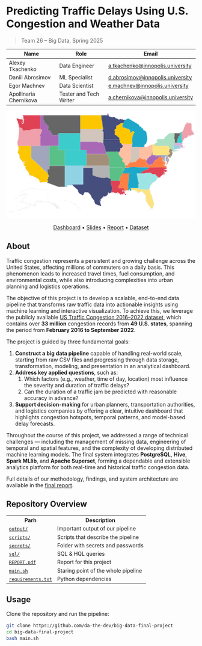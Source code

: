 # Predicting Traffic Delays Using U.S. Congestion and Weather Data

> Team 26 – Big Data, Spring 2025

| Name                   | Role                   | Email                             |
| ---------------------- | ---------------------- | --------------------------------- |
| Alexey Tkachenko       | Data Engineer          | a.tkachenko@innopolis.university  |
| Daniil Abrosimov       | ML Specialist          | d.abrosimov@innopolis.university  |
| Egor Machnev           | Data Scientist         | e.machnev@innopolis.university    |
| Apollinaria Chernikova | Tester and Tech Writer | a.chernikova@innopolis.university |

![poster](./.github/poster.png)

<div align="center">

[Dashboard](http://hadoop-03.uni.innopolis.ru:8808/superset/dashboard/65/) •
[Slides](https://docs.google.com/presentation/d/1sM-ThdE7JnkxrupelgnWeVv8Ugl3S6E3jYg3owWLm5A/edit?usp=sharing)
• [Report](./REPORT.pdf) •
[Dataset](https://www.kaggle.com/datasets/sobhanmoosavi/us-traffic-congestions-2016-2022)

</div>

## About

Traffic congestion represents a persistent and growing challenge across the
United States, affecting millions of commuters on a daily basis. This phenomenon
leads to increased travel times, fuel consumption, and environmental costs,
while also introducing complexities into urban planning and logistics
operations.

The objective of this project is to develop a scalable, end-to-end data pipeline
that transforms raw traffic data into actionable insights using machine learning
and interactive visualization. To achieve this, we leverage the publicly
available
[US Traffic Congestion 2016–2022 dataset](https://www.kaggle.com/datasets/sobhanmoosavi/us-traffic-congestions-2016-2022),
which contains over **33 million** congestion records from **49 U.S. states**,
spanning the period from **February 2016 to September 2022**.

The project is guided by three fundamental goals:

1. **Construct a big data pipeline** capable of handling real-world scale,
   starting from raw CSV files and progressing through data storage,
   transformation, modeling, and presentation in an analytical dashboard.
2. **Address key applied questions**, such as:
   1. Which factors (e.g., weather, time of day, location) most influence the
      severity and duration of traffic delays?
   2. Can the duration of a traffic jam be predicted with reasonable accuracy in
      advance?
3. **Support decision-making** for urban planners, transportation authorities,
   and logistics companies by offering a clear, intuitive dashboard that
   highlights congestion hotspots, temporal patterns, and model-based delay
   forecasts.

Throughout the course of this project, we addressed a range of technical
challenges — including the management of missing data, engineering of temporal
and spatial features, and the complexity of developing distributed machine
learning models. The final system integrates **PostgreSQL**, **Hive**, **Spark
MLlib**, and **Apache Superset**, forming a dependable and extensible analytics
platform for both real-time and historical traffic congestion data.

Full details of our methodology, findings, and system architecture are available
in the [final report](./REPORT.pdf).

## Repository Overview

<table>
    <tr>
        <th>Parh</th>
        <th>Description</th>
    </tr>
        <tr>
        <td><code><a href='output/'>output/</a></code></td>
        <td>Important output of our pipeline</td>
    </tr>
        <tr>
        <td><code><a href='scripts/'>scripts/</a></code></td>
        <td>Scripts that describe the pipeline</td>
    </tr>
    <tr>
        <td><code><a href='secrets/'>secrets/</a></code></td>
        <td>Folder with secrets and passwords</td>
    </tr>
    <tr>
        <td><code><a href='sql/'>sql/</a></code></td>
        <td>SQL & HQL queries</td>
    </tr>
        <tr>
        <td><code><a href='REPORT.pdf'>REPORT.pdf</a></code></td>
        <td>Report for this project</td>
    </tr>
    <tr>
        <td><code><a href='main.sh'>main.sh</a></code></td>
        <td>Staring point of the whole pipeline</td>
    </tr>
    <tr>
        <td><code><a href='requirements.txt'>requirements.txt</a></code></td>
        <td>Python dependencies</td>
    </tr>
</table>

## Usage

Clone the repository and run the pipeline:

```bash
git clone https://github.com/da-the-dev/big-data-final-project
cd big-data-final-project
bash main.sh
```
